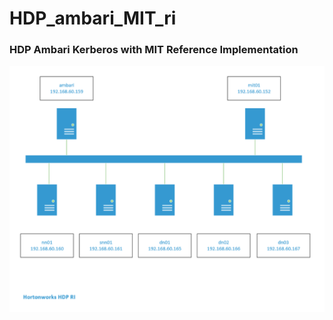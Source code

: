 # HDP_ambari_MIT_ri  
### HDP Ambari Kerberos with MIT Reference Implementation
![](https://github.com/lel99999/HDP_ambari_MIT_ri/blob/master/images/ambari_mit1.png)
